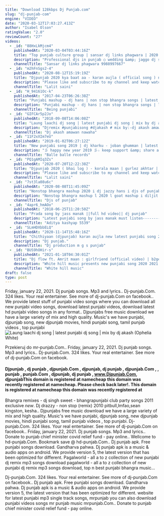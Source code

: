 ```yaml
---
title: "Download 128kbps Dj Punjab.com"
slug: "dj-punjab-com"
engine: "VIDEO"
date: "2020-03-12T17:03:27.413Z"
author: "Isabel Olson"
ratingValue: "2.0"
reviewCount: "27"
videos:
  - _id: "88HxLkMjcm4"
    publishedAt: "2020-03-04T03:44:16Z"
    title: "Top punjab culture group | sansar dj links phagwara | 2020 best punjabi model in punjab sikh wedding"
    description: "Professional djs in punjab ○ wedding &amp; jaggo dj setup ○ available interantional djs ○ punjabi bhangra &amp; gidha group , ○ only punjabi culture group"
    channelTitle: "Sansar dj links phagwara 9988997667"
  - _id: "m2hFnSgs2-4"
    publishedAt: "2020-08-12T15:19:19Z"
    title: "Djpunjab 2020 kya baat aa - karan aujla ( official song ) new punjabi songs video 2020"
    description: "Please like and subscribe to my channel and keep watching and thanks for this video watching. Skin care products link is here"
    channelTitle: "Lalit saini"
  - _id: "H_94161Oc-k"
    publishedAt: "2017-04-23T06:26:38Z"
    title: "Punjabi mashup - dj hans | non stop bhangra songs | latest punjabi songs | new bhangra mashup"
    description: "Punjabi mashup - dj hans | non stop bhangra songs | latest punjabi songs | new bhangra mashup | punjabi remix songs ⏩download here"
    channelTitle: "Being punjabi"
  - _id: "GIFCAr5p2Jo"
    publishedAt: "2018-09-08T14:06:08Z"
    title: "Laung laachi dj song | latest punjabi dj song | mix by dj akash"
    description: "Djremix #punjabisong #djakash # mix by:-dj akash amawan nawada full mp3 song download karne ke liye is link par jaye"
    channelTitle: "Dj akash amawan nawaha"
  - _id: "11F2xXIm7eU"
    publishedAt: "2019-01-02T06:27:12Z"
    title: "New punjabi song 2019 | dj kharku - joban ghumman | latest punjabi song 2019 | punjabi dj song 2019"
    description: "彡 happy new year 2019 彡☆ keep support &amp; share as much as you can. Balle balle records proudly presents new punjabi hit song of"
    channelTitle: "Balle balle records"
  - _id: "PQ1gAMIq3Zs"
    publishedAt: "2020-07-20T12:22:38Z"
    title: "Djpunjab 2020 ( bhai log ) - korala maan | gurlez akhtar | desi crew new punjabi songs video"
    description: "Please like and subscribe to my channel and keep watching and thanks for watching."
    channelTitle: "Lalit saini"
  - _id: "7st3la08u6c"
    publishedAt: "2020-08-08T11:45:09Z"
    title: "Nonstop bhangra mashup 2020 i dj jazzy hans i djs of punjab i moosewala,diljit dosanjh,karan aujla"
    description: "Nonstop bhangra mashup l 2020 l goat mashup i diljit dosanjh i moosewala mashup 2020 l dj jazzy hans i jdjsofpunjab"
    channelTitle: "Djs of punjab"
  - _id: "4apr6_hmAOo"
    publishedAt: "2018-06-25T11:20:50Z"
    title: "Prada song by jass manak ||full hd video|| dj punjab"
    description: "Latest punjabi song by jass manak must listen------------------------------------to the song."
    channelTitle: "Aditya kashyap 5539"
  - _id: "SLmHDXbbELQ"
    publishedAt: "2020-11-14T15:48:16Z"
    title: "Chithiyaan (djpunjab) karan aujla new latest punjabi song 2020 (djpunjab.Com)"
    description: "Dj punjab."
    channelTitle: "Dj production m g s punjab"
  - _id: "BUS9hOHir-s"
    publishedAt: "2021-01-18T04:30:01Z"
    title: "Dj flow ft. Amrit maan : girlfriend (official video) | b2gether pros | new punjabi song 2020 2021"
    description: "White hill music presents new punjabi song 2020 2021 girlfriend by dj flow ft. Amrit maan. Lyrics by amrit maan &amp; music by dj flow. A film by b2gether"
    channelTitle: "White hill music"
draft: false
type: post
---
```


Friday, january 22, 2021. Dj punjab songs. Mp3 and lyrics.. Dj-punjab.Com. 324 likes. Your real entertainer. See more of dj-punjab.Com on facebook.. We provide latest stuff of punjabi video songs where you can download all new punjabi video songs, download latest punjabi videos, download latest hd punjabi video songs in any format.. Djpunjabs free music download we have a large variety of mix and high quality. Music&#39;s we have punjabi, djpunjab song, new djpunjab movies, hindi punjabi song, tamil punjab videos , top punjabi
![Laung laachi dj song | latest punjabi dj song | mix by dj akash (Ophelia White)](https://i.ytimg.com/vi/GIFCAr5p2Jo/hqdefault.jpg "Laung laachi dj song | latest punjabi dj song | mix by dj akash (Claudia Graves)")

Przekieruj do mr-punjab.Com.. Friday, january 22, 2021. Dj punjab songs. Mp3 and lyrics.. Dj-punjab.Com. 324 likes. Your real entertainer. See more of dj-punjab.Com on facebook.
<!--inArticleAds-->

<!--galleryOne-->

#### Djpunjab , dj punjab , djpunjab.Com , djpunjab, dj punjab , djpunjab.Com , , punjab , punjab.Com , djpunjab, dj punjab , www.Djpunjab.Com, djpunjabThis domain is registered at namecheap this domain was recently registered at namecheap. Please check back later!. This domain is registered at namecheap this domain was recently registered at
<!--inArticleAds-->

<!--galleryTwo-->

Bhangra remixes - dj singh sweet - bhangrapunjabi club party songs 2011 exclusive *new*. Dj drazzy - non stop (remix) 2010 pitbull,lmfao,sean kingston, kesha.. Djpunjabs free music download we have a large variety of mix and high quality. Music&#39;s we have punjabi, djpunjab song, new djpunjab movies, hindi punjabi song, tamil punjab videos , top punjabi. Dj-punjab.Com. 324 likes. Your real entertainer. See more of dj-punjab.Com on facebook.. Friday, january 22, 2021. Dj punjab songs. Mp3 and lyrics.. Donate to punjab chief minister covid relief fund - pay online.. Wellcome to hd-punjab.Com. Bookmark save @ hd-punjab.Com.. Dj punjab apk. Free punjabi songs download. Gandharva pahwa. Dj punjab apk is a music &amp; audio apps on android. We provide version 5, the latest version that has been optimized for different. Pagalworld - all a to z collection of new punjabi dj remix mp3 songs download pagalworld - all a to z collection of new punjabi dj remix mp3 songs download, top n best punjabi bhangra music...
<!--galleryThree-->

Dj-punjab.Com. 324 likes. Your real entertainer. See more of dj-punjab.Com on facebook.. Dj punjab apk. Free punjabi songs download. Gandharva pahwa. Dj punjab apk is a music &amp; audio apps on android. We provide version 5, the latest version that has been optimized for different. website for latest punjabi mp3 single track songs, mrpunjab you can also download punjabi videos songs mr punjab music mrpunjab.Com.. Donate to punjab chief minister covid relief fund - pay online.